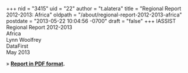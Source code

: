 +++
nid = "3415"
uid = "22"
author = "t.alatera"
title = "Regional Report 2012-2013: Africa"
oldpath = "/about/regional-report-2012-2013-africa"
postdate = "2013-05-22 10:04:56 -0700"
draft = "false"
+++
IASSIST Regional Report 2012-2013\
Africa\
Lynn Woolfrey\
DataFirst\
May 2013

» **[Report in PDF
format](http://iassistdata.org/sites/default/files/africa_regional_report_2012-2013.pdf).**

